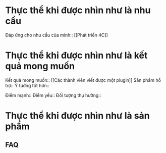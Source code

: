 # Thực thể khi được nhìn như là nhu cầu
Đáp ứng cho nhu cầu của mình:: [[Phát triển 4C]] 
# Thực thể khi được nhìn như là kết quả mong muốn
Kết quả mong muốn:: [[Các thành viên viết được một plugin]]
Sản phẩm hỗ trợ::
Ý tưởng tốt hơn::

Điểm mạnh::
Điểm yếu::
Đối tượng thụ hưởng::

# Thực thể khi được nhìn như là sản phẩm
## FAQ